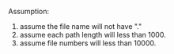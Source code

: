 Assumption:
1. assume the file name will not have "."
2. assume each path length will less than 1000.
3. assume file numbers will less than 10000.
